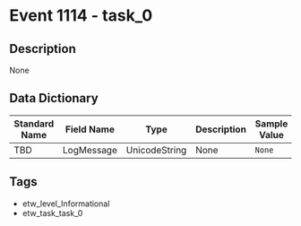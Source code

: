 # Event 1114 - task_0

## Description
None

## Data Dictionary
|Standard Name|Field Name|Type|Description|Sample Value|
|---|---|---|---|---|
|TBD|LogMessage|UnicodeString|None|`None`|

## Tags
* etw_level_Informational
* etw_task_task_0
